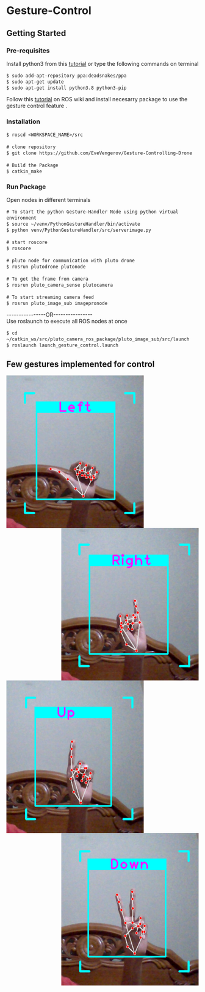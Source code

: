 # Gesture-Control
## Getting Started
### Pre-requisites
Install python3 from this [tutorial](https://realpython.com/installing-python/#how-to-install-on-ubuntu-and-linux-mint) or type the following commands on terminal 
```
$ sudo add-apt-repository ppa:deadsnakes/ppa
$ sudo apt-get update
$ sudo apt-get install python3.8 python3-pip
```
Follow this [tutorial](http://wiki.ros.org/kinetic/Installation/Ubuntu) on ROS wiki and install necesarry package to use the gesture control feature .
### Installation
```# Navigate to catkin workspace
$ roscd <WORKSPACE_NAME>/src

# clone repository
$ git clone https://github.com/EveVengerov/Gesture-Controlling-Drone

# Build the Package
$ catkin_make 
```
### Run Package 
Open nodes in different terminals
```  
# To start the python Gesture-Handler Node using python virtual environment
$ source ~/venv/PythonGestureHandler/bin/activate  
$ python venv/PythonGestureHandler/src/serverimage.py  

# start roscore
$ roscore

# pluto node for communication with pluto drone
$ rosrun plutodrone plutonode

# To get the frame from camera
$ rosrun pluto_camera_sense plutocamera

# To start streaming camera feed
$ rosrun pluto_image_sub imagepronode 

```
----------------OR----------------  
Use roslaunch to execute all ROS nodes at once  

```
$ cd ~/catkin_ws/src/pluto_camera_ros_package/pluto_image_sub/src/launch  
$ roslaunch launch_gesture_control.launch
```


## Few gestures implemented for control
<div class="row">
  <div class="column">
    <img align="left" src="/gestures/2021-11-23%20(10).png"  width=360 height=400 \>
  </div>
  <div class="column">
    <img align="right" src="/gestures/2021-11-23%20(12).png" width=360 height=400 \>
  </div>
  <div class="column">
    <img align="left" src="/gestures/2021-11-23%20(13).png"  width=360 height=400 \>
  </div>
  <div class="column">
    <img align="right" src="/gestures/2021-11-23%20(9).png" width=360 height=400  \>
  </div>
</div>  

  
    
     
